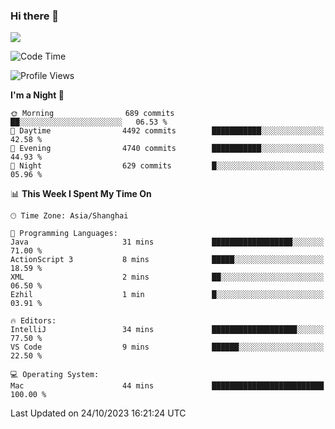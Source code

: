 ### Hi there 👋

<!--
**JJAYCHEN1e/jjaychen1e** is a ✨ _special_ ✨ repository because its `README.md` (this file) appears on your GitHub profile.

Here are some ideas to get you started:

- 🔭 I’m currently working on ...
- 🌱 I’m currently learning ...
- 👯 I’m looking to collaborate on ...
- 🤔 I’m looking for help with ...
- 💬 Ask me about ...
- 📫 How to reach me: ...
- 😄 Pronouns: ...
- ⚡ Fun fact: ...
-->

[![](https://github-readme-stats.vercel.app/api?username=jjaychen1e&show_icons=true)](https://github.com/jjaychen1e/github-readme-stats?count_private=true)

<!--START_SECTION:waka-->
![Code Time](http://img.shields.io/badge/Code%20Time-878%20hrs%2016%20mins-blue)

![Profile Views](http://img.shields.io/badge/Profile%20Views-0-blue)

**I'm a Night 🦉** 

```text
🌞 Morning                689 commits         ██░░░░░░░░░░░░░░░░░░░░░░░   06.53 % 
🌆 Daytime                4492 commits        ███████████░░░░░░░░░░░░░░   42.58 % 
🌃 Evening                4740 commits        ███████████░░░░░░░░░░░░░░   44.93 % 
🌙 Night                  629 commits         █░░░░░░░░░░░░░░░░░░░░░░░░   05.96 % 
```


📊 **This Week I Spent My Time On** 

```text
🕑︎ Time Zone: Asia/Shanghai

💬 Programming Languages: 
Java                     31 mins             ██████████████████░░░░░░░   71.00 % 
ActionScript 3           8 mins              █████░░░░░░░░░░░░░░░░░░░░   18.59 % 
XML                      2 mins              ██░░░░░░░░░░░░░░░░░░░░░░░   06.50 % 
Ezhil                    1 min               █░░░░░░░░░░░░░░░░░░░░░░░░   03.91 % 

🔥 Editors: 
IntelliJ                 34 mins             ███████████████████░░░░░░   77.50 % 
VS Code                  9 mins              ██████░░░░░░░░░░░░░░░░░░░   22.50 % 

💻 Operating System: 
Mac                      44 mins             █████████████████████████   100.00 % 
```


 Last Updated on 24/10/2023 16:21:24 UTC
<!--END_SECTION:waka-->
